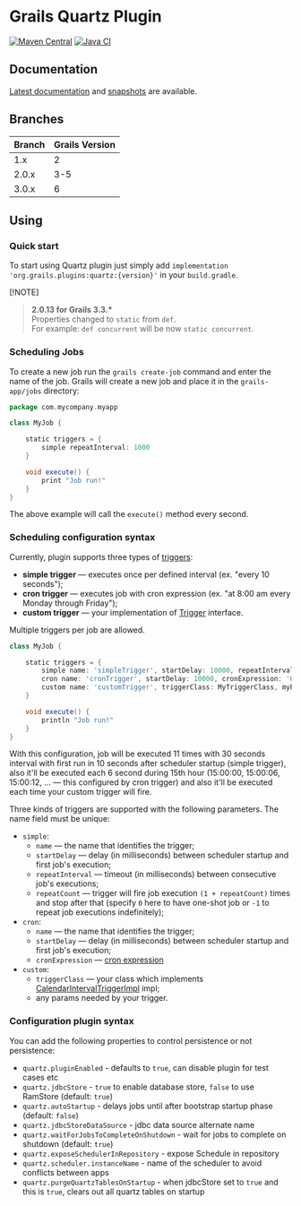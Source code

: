 # Grails Quartz Plugin

[![Maven Central](https://img.shields.io/maven-central/v/org.grails.plugins/quartz.svg?label=Maven%20Central)](https://central.sonatype.com/artifact/org.grails.plugins/quartz)
[![Java CI](https://github.com/grails/grails-quartz/actions/workflows/gradle.yml/badge.svg?event=push)](https://github.com/grails/grails-quartz/actions/workflows/gradle.yml)

## Documentation

[Latest documentation](https://grails.github.io/grails-quartz/latest/) and [snapshots](https://grails.github.io/grails-quartz/snapshot/) are available.

## Branches

| Branch  | Grails Version |
|---------|----------------|
| 1.x     | 2              |
| 2.0.x   | 3-5            |
| 3.0.x   | 6              |

## Using
### Quick start
To start using Quartz plugin just simply add
`implementation 'org.grails.plugins:quartz:{version}'` in your `build.gradle`.

[!NOTE]
> __2.0.13 for Grails 3.3.*__\
> Properties changed to `static` from `def`.\
> For example: `def concurrent` will be now `static concurrent`.

### Scheduling Jobs
To create a new job run the `grails create-job` command and enter the name of the job. Grails will create a new job and place it in the `grails-app/jobs` directory:
```groovy
package com.mycompany.myapp

class MyJob {

    static triggers = {
        simple repeatInterval: 1000
    }

    void execute() {
        print "Job run!"
    }
}
```

The above example will call the `execute()` method every second.

### Scheduling configuration syntax

Currently, plugin supports three types of [triggers](http://www.quartz-scheduler.org/documentation/quartz-2.3.0/tutorials/tutorial-lesson-02.html):
* **simple trigger** — executes once per defined interval (ex. "every 10 seconds");
* **cron trigger** — executes job with cron expression (ex. "at 8:00 am every Monday through Friday");
* **custom trigger** — your implementation of [Trigger](http://www.quartz-scheduler.org/api/2.3.0/org/quartz/Trigger.html) interface.

Multiple triggers per job are allowed.
```groovy
class MyJob {

    static triggers = {
        simple name: 'simpleTrigger', startDelay: 10000, repeatInterval: 30000, repeatCount: 10
        cron name: 'cronTrigger', startDelay: 10000, cronExpression: '0/6 * 15 * * ?'
        custom name: 'customTrigger', triggerClass: MyTriggerClass, myParam: myValue, myAnotherParam: myAnotherValue
    }

    void execute() {
        println "Job run!"
    }
}
```

With this configuration, job will be executed 11 times with 30 seconds interval with first run in 10 seconds after scheduler startup (simple trigger), also it'll be executed each 6 second during 15th hour (15:00:00, 15:00:06, 15:00:12, ... — this configured by cron trigger) and also it'll be executed each time your custom trigger will fire.

Three kinds of triggers are supported with the following parameters. The name field must be unique:
* `simple`:
  * `name` — the name that identifies the trigger;
  * `startDelay` — delay (in milliseconds) between scheduler startup and first job's execution;
  * `repeatInterval` — timeout (in milliseconds) between consecutive job's executions;
  * `repeatCount` — trigger will fire job execution `(1 + repeatCount)` times and stop after that (specify `0`  here to have one-shot job or `-1` to repeat job executions indefinitely);
* `cron`:
  * `name` — the name that identifies the trigger;
  * `startDelay` — delay (in milliseconds) between scheduler startup and first job's execution;
  * `cronExpression` — [cron expression](http://www.quartz-scheduler.org/api/2.2.0/org/quartz/CronExpression.html)
* `custom`:
  * `triggerClass`  — your class which implements [CalendarIntervalTriggerImpl](http://www.quartz-scheduler.org/api/2.3.0/org/quartz/impl/triggers/CalendarIntervalTriggerImpl.html) impl;
  * any params needed by your trigger.

### Configuration plugin syntax

You can add the following properties to control persistence or not persistence:
* `quartz.pluginEnabled` - defaults to `true`, can disable plugin for test cases etc
* `quartz.jdbcStore` - `true` to enable database store, `false` to use RamStore (default: `true`)
* `quartz.autoStartup` - delays jobs until after bootstrap startup phase (default: `false`)
* `quartz.jdbcStoreDataSource` - jdbc data source alternate name
* `quartz.waitForJobsToCompleteOnShutdown` - wait for jobs to complete on shutdown (default: `true`)
* `quartz.exposeSchedulerInRepository` - expose Schedule in repository
* `quartz.scheduler.instanceName` - name of the scheduler to avoid conflicts between apps
* `quartz.purgeQuartzTablesOnStartup` - when jdbcStore set to `true` and this is `true`, clears out all quartz tables on startup
